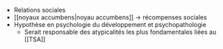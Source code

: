 - Relations sociales
- [[noyaux accumbens|noyau accumbens]] -> récompenses sociales
- Hypothèse en psychologie du développement et psychopathologie 
	- Serait responsable des atypicalités les plus fondamentales liées au [[TSA]] 